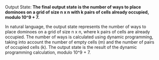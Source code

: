 Output State: **The final output state is the number of ways to place dominoes on a grid of size n x n with k pairs of cells already occupied, modulo 10^9 + 7.**

In natural language, the output state represents the number of ways to place dominoes on a grid of size n x n, where k pairs of cells are already occupied. The number of ways is calculated using dynamic programming, taking into account the number of empty cells (m) and the number of pairs of occupied cells (k). The output state is the result of the dynamic programming calculation, modulo 10^9 + 7.